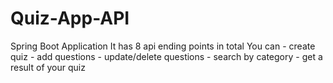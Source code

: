 # Quiz-App-API
Spring Boot Application
It has 8 api ending points in total
You can - create quiz
        - add questions
        - update/delete questions
        - search by category
        - get a result of your quiz 
        
